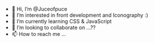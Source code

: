 - 👋 Hi, I’m @Juceofpuce
- 👀 I’m interested in front development and Iconography :)
- 🌱 I’m currently learning CSS & JavaScript
- 💞️ I’m looking to collaborate on ...??
- 📫 How to reach me ...

<!---
Juceofpuce/Juceofpuce is a ✨ special ✨ repository because its `README.md` (this file) appears on your GitHub profile.
You can click the Preview link to take a look at your changes.
--->
